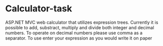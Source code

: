 # Calculator-task

ASP.NET MVC web calculator that utilizes expression trees. 
Currently it is possible to add, substract, multiply and divide both integer and decimal numbers.
To operate on decimal numbers please use comma as a separator.
To use enter your expression as you would write it on paper
